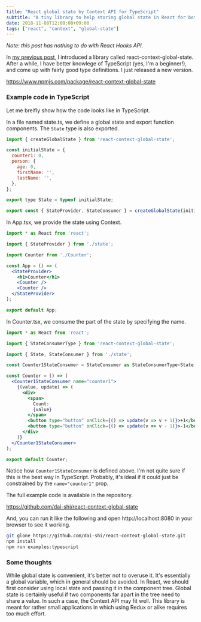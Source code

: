 ```yaml
---
title: "React global state by Context API for TypeScript"
subtitle: "A tiny library to help storing global state in React for both JavaScript and TypeScript."
date: 2018-11-08T12:00:00+09:00
tags: ["react", "context", "global-state"]
---
```


_Note: this post has nothing to do with React Hooks API._

In [my previous post](https://blog.axlight.com/posts/react-global-state-by-context-api/), I introduced a library called react-context-global-state. After a while, I have better knowlege of TypeScript (yes, I'm a beginner!), and come up with fairly good type definitions. I just released a new version.

https://www.npmjs.com/package/react-context-global-state

### Example code in TypeScript

Let me breifly show how the code looks like in TypeScript.

In a file named state.ts, we define a global state and export function components. The `State` type is also exported.

```javascript
import { createGlobalState } from 'react-context-global-state';

const initialState = {
  counter1: 0,
  person: {
    age: 0,
    firstName: '',
    lastName: '',
  },
};

export type State = typeof initialState;

export const { StateProvider, StateConsumer } = createGlobalState(initialState);
```

In App.tsx, we provide the state using Context.

```jsx
import * as React from 'react';

import { StateProvider } from './state';

import Counter from './Counter';

const App = () => (
  <StateProvider>
    <h1>Counter</h1>
    <Counter />
    <Counter />
  </StateProvider>
);

export default App;
```

In Counter.tsx, we consume the part of the state by specifying the name.

```jsx
import * as React from 'react';

import { StateConsumerType } from 'react-context-global-state';

import { State, StateConsumer } from './state';

const Counter1StateConsumer = StateConsumer as StateConsumerType<State, 'counter1'>;

const Counter = () => (
  <Counter1StateConsumer name="counter1">
    {(value, update) => (
      <div>
        <span>
          Count:
          {value}
        </span>
        <button type="button" onClick={() => update(v => v + 1)}>+1</button>
        <button type="button" onClick={() => update(v => v - 1)}>-1</button>
      </div>
    )}
  </Counter1StateConsumer>
);

export default Counter;
```

Notice how `Counter1StateConsumer` is defined above. I'm not quite sure if this is the best way in TypeScript. Probably, it's ideal if it could just be constrained by the `name="counter1"` prop.

The full example code is available in the repository.

https://github.com/dai-shi/react-context-global-state

And, you can run it like the following and open http://localhost:8080 in your browser to see it working.

```bash
git glone https://github.com/dai-shi/react-context-global-state.git
npm install
npm run examples:typescript
```

### Some thoughts
While global state is convenient, it's better not to overuse it. It's essentially a global variable, which in general should be avoided. In React, we should first consider using local state and passing it in the component tree. Global state is certainly useful if two components far apart in the tree need to share a value. In such a case, the Context API may fit well. This library is meant for rather small applications in which using Redux or alike requires too much effort.
